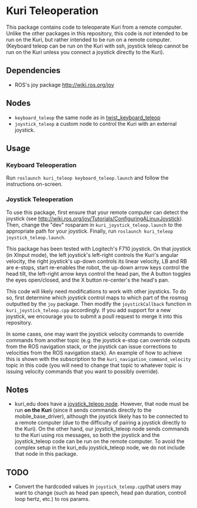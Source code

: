 # Kuri Teleoperation

This package contains code to teleoperate Kuri from a remote computer. Unlike the other packages in this repository, this code is *not* intended to be run on the Kuri, but rather intended to be run on a remote computer. (Keyboard teleop can be run on the Kuri with ssh, joystick teleop cannot be run on the Kuri unless you connect a joystick directly to the Kuri).

## Dependencies
- ROS's joy package http://wiki.ros.org/joy

## Nodes
- `keyboard_teleop` the same node as in [twist_keyboard_teleop](https://github.com/ros-teleop/teleop_twist_keyboard/blob/master/teleop_twist_keyboard.py)
- `joystick_teleop` a custom node to control the Kuri with an external joystick.

## Usage

### Keyboard Teleoperation
Run `roslaunch kuri_teleop keyboard_teleop.launch` and follow the instructions on-screen.

### Joystick Teleoperation
To use this package, first ensure that your remote computer can detect the joystick (see http://wiki.ros.org/joy/Tutorials/ConfiguringALinuxJoystick). Then, change the "dev" rosparam in `kuri_joystick_teleop.launch` to the appropriate path for your joystick. Finally, run `roslaunch kuri_teleop joystick_teleop.launch`.

This package has been tested with Logitech's F710 joystick. On that joystick (in XInput mode), the left joystick's left-right controls the Kuri's angular velocity, the right joystick's up-down controls its linear velocity, LB and RB are e-stops, start re-enables the robot, the up-down arrow keys control the head tilt, the left-right arrow keys control the head pan, the A button toggles the eyes open/closed, and the X button re-center's the head's pan.

This code will likely need modifications to work with other joysticks. To do so, first determine which joystick control maps to which part of the rosmsg outputted by the `joy` package. Then modify the `joystickCallback` function in `kuri_joystick_teleop.cpp` accordingly. If you add support for a new joystick, we encourage you to submit a poull request to merge it into this repository.

In some cases, one may want the joystick velocity commands to override commands from another topic (e.g. the joystick e-stop can override outputs from the ROS navigation stack, or the joystick can issue corrections to velocities from the ROS navigation stack). An example of how to achieve this is shown with the subscription to the `kuri_navigation_command_velocity` topic in this code (you will need to change that topic to whatever topic is issuing velocity commands that you want to possibly override).

## Notes
- kuri_edu does have a [joystick_teleop node](https://github.com/MayfieldRoboticsPublic/kuri_edu/blob/master/kuri_edu/src/kuri_edu/joystick_teleop.py). However, that node must be run **on the Kuri** (since it sends commands directly to the mobile_base_driver), although the joystick likely has to be connected to a remote computer (due to the difficulty of pairing a joystick directly to the Kuri). On the other hand, our joystick_teleop node sends commands to the Kuri using ros messages, so both the joystick and the joystick_teleop code can be run on the remote computer. To avoid the complex setup in the kuri_edu joystick_teleop node, we do not include that node in this package.

## TODO
- Convert the hardcoded values in `joystick_teleop.cpp`that users may want to change (such as head pan speech, head pan duration, controll loop hertz, etc.) to ros params.
